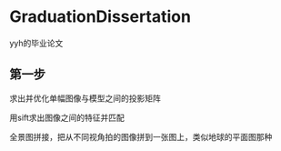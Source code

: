 # GraduationDissertation
yyh的毕业论文



## 第一步

求出并优化单幅图像与模型之间的投影矩阵

用sift求出图像之间的特征并匹配

全景图拼接，把从不同视角拍的图像拼到一张图上，类似地球的平面图那种